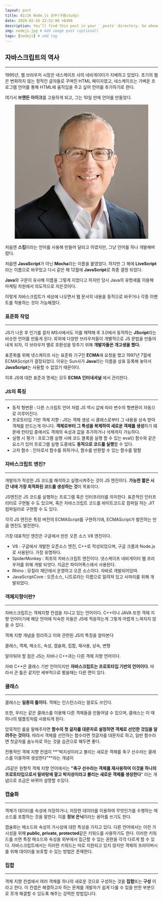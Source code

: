 ```yaml
---
layout: post
title: 02/26 Node.js 공부(구름study)
date: 2020-02-26 22:52:00 +0300
description: You’ll find this post in your `_posts` directory. Go ahead and edit it and re-build the site to see your changes. # Add post description (optional)
img: nodejs.jpg # Add image post (optional)
tags: [nodejs] # add tag
---
```


## 자바스크립트의 역사

---

1995년, 웹 브라우저 시장은 네스케이프 사의 네비게이터가 지배하고 있었다. 초기의 웹은 변화하지 않는 정적인 글자들로 꾸며진 HTML 페이지였고, 네스케이프는 가벼운 프로그램 언어를 통해 HTML에 움직임을 주고 싶어 언어를 추가하기로 한다.

여기서 **브랜든 아이크**를 고용하게 되고, 그는 10일 만에 언어를 만들었다.

<center><img src="/assets/img/ike.png"></center>


처음엔 **스킴**이라는 언어를 사용해 만들어 달라고 하였지만, 그냥 언어를 하나 개발해버렸다.

처음엔 **JavaScript**가 아닌 **Mocha**라는 이름을 붙였었다. 하지만 그 해에 **LiveScript**라는 이름으로 바꾸었고 다시 같은 해 12월에 **JavaScript**로 최종 결정 되었다.

**Java**와 구문이 유사해 이름을 그렇게 지었다고 하지만 당시 Java의 유명세를 이용해 마케팅 차원에서 의도적으로 지은것이다.

이렇게 자바스크립트가 세상에 나오면서 웹 문서의 내용을 동적으로 바꾸거나 각종 이벤트를 적용하는 것이 가능해졌다.

### 표준화 작업

---

JS가 나온 후 인기를 끌자 MS사에서도 이를 채택해 IE 3.0에서 동작하는 **JScript**라는 비슷한 언어를 만들게 된다. IE외에 다양한 브라우저들이 개별적으로 JS 문법을 만들어 내게 되자, 각 브라우저 별로 호환성을 맞추기 위해 **개발자들은 개고생을 했다.**

표준화를 위해 넷스케이프 사는 표준화 기구인 **ECMA**에 요청을 했고 1997년 7월에 ECMAScript가 결정되었다. 이유는 Sun사가 **Java**라는 이름을 상표 등록해 놓아서 **JavaScript**는 사용할 수 없었기 때문이다.

이후 JS에 대한 표준과 명세는 모두 **ECMA 인터네셔널** 에서 관리한다.

### JS의 특징

---

- 동적 형변환 : 다른 스크립트 언어 처럼 JS 역시 값에 따라 변수의 형변환이 자동으로 이루어진다.
- 프로토타입 기반 객체 지향 : JS는 객체 생성 시 클래스로부터 그 내용을 상속 받아 객체를 만드는게 아니다. **객체로부터 그 특성을 복제하여 새로운 객체를 생성**하기 떄문에 런타임 중에서도 객체의 속성과 값을 추가하거나 삭제까지 가능하다.
- 실행 시 평가 : 프로그램 실행 시에 코드 블록을 실행 할 수 있는 eval() 함수와 같은 요소가 있어 프로그램 실행 도중에도 **동적으로 코드를 실행**할 수 있다.
- 고차 함수 : 인자로서 함수를 취하거나, 함수를 반환할 수 있는 함수를 말함

### 자바스크립트 엔진?

---

개발자가 작성한 JS 코드를 해석하고 실행시켜주는 것이 JS 엔진이다. **가능한 짧은 시간 내에 가장 최적화된 코드를 생성하는 것**이 목표이다.

JS엔진은 JS 코드를 실행하는 프로그램 혹은 인터프리터를 의미한다. 표준적인 인터프리터로 구현될 수 도 있으며, 혹은 자바스크립트 코드를 바이트코드로 컴파일 하는 JIT 컴파일러로 구현할 수 도 있다.

각각 JS 엔진은 특정 버전의 ECMAScript를 구현하기에, ECMAScript가 발전하는 만큼 엔진도 발전한다.

가장 대표적인 엔진은 구글에서 만든 오픈 소스 V8 엔진이다.

- V8 : 구글에서 개발한 오픈소스 엔진, C++로 작성되었으며, 구글 크롬과 Node.js로 사용된다. 가장 유명하다.
- SpiderMonkey : 최초의 자바스크립트 엔진이다. 넷스케이프 네비게이터 웹 프라우저를 위해 개발 되엇다. 지금은 파이어폭스에서 사용된다.
- Rhino : 모질라 재단에서 운영하고 오픈 소스이다. 자바로 개발되어있따.
- JavaScriptCore : 오픈소스, 니트로라는 이름으로 알려져 있고 사파리를 위해 개발되었다.

### 객체지향이란?

---

자바스크립트는 객체지향 컨셉을 지니고 있는 언어이다. C++이나 JAVA 또한 객체 지향 언어이기에 해당 언어에 익숙한 자들은 JS에 적응하는게 그렇게 어렵게 느껴지지 않을 수 있다.

객체 지향 개념을 정리하고 이와 관련된 JS의 특징을 알아본다

클래스, 객체, 메소드, 속성, 캡슐화, 집합, 재사용, 상속, 변형

알아둬야 할 점은 JS는 자바나 C++과는 다른 객체 지향 언어이다.

자바 C++은 클래스 기반 언어이지만 **자바스크립트는 프로토타입 기반의 언어이다**. 따라서 큰 틀은 같지만 세부적으로 봤을때는 다른 면이 있다. 

### 클래스

---

클래스는 **일종의 틀이다.** 객체는 인스턴스라는 말로도 쓰인다. 

또한, 우리는 같은 클래스를 이용해 다른 객체들을 만들어낼 수 있으며, 클래스는 이 때 하나의 템플릿처럼 사용되게 된다.

암묵적인 룰을 말해주자면 **함수의 첫 글자를 대문자로 설정하면 객체로 선언한 것임을 알려주는 것이다**. 따라서 객체를 선언하는 함수라면 첫글자를 대문자로 하고, 일반 함수라면 첫글자를 솜누자로 하는 것을 습관으로 해두면 좋다.

전통적인 객체 지향 컨셉이 **"박지성이라고 불리는 새로운 객체를 축구 선수라는 클래스를 이용하여 생성한다"**라는 개념이

JS같은 원형적 객체 지향 언어에서는 **"축구 선수라는 객체를 재사용하여 이것을 하나의 프로토타입으로서 밑바탕에 깔고 박지성이라고 불리는 새로운 객체를 생성한다**" 라는 개념으로 조금은 바뀌어 설명할 수있다.

### 캡슐화

---

객체가 데이터를 속성에 저장하거나, 저장한 데이터를 이용하여 무엇인가를 수행하는 메소드를 포함하는 것을 말한다. 이를 **정보 은닉**이라는 용어를 쓰기도 한다.

캡슐화는 메소드와 속성의 가시성에 대한 특성을 가지고 있다. 다른 언어에서는 이런 가시성을 위해 **public, private, protected**같은 키워드를 사용하기도 한다. 이러한 키워드를 쓰면 특정 메소드와 속성을 외부에서 접근할 수 있는 권한을 각각 다르게 할 수 있다. 자바스크립트에서는 이러한 키워드는 따로 지원되고 있지 않지만 객체의 프라이버시를 위해 데이터를 보호할 수 있는 방법은 존재한다.

### 집합

---

객체 지향 컨셉에서 여러 객체를 하나의 새로운 것으로 구성하는 것을 **집합**또는 **구성** 이라고 한다. 이 컨셉은 해결하고자 하는 문제를 개발자가 쉽게 다룰 수 있을 만한 부분으로 쪼개 해결할 수 있도록 해주는 강력한 방법입니다.
